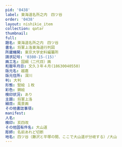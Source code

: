 ```yaml
---
pid: '0438'
label: 東海道名所之内　四ツ谷
order: '0438'
layout: nishikie_item
collection: qatar
thumbnail: 
full: 
題名: 東海道名所之内　四ツ谷
書名: 将軍上洛東海道行列図
所蔵機関: 東京大学史料編纂所
請求記号: '0380-15-(15)'
画工名: 国綱（二代目）画
和暦年月日: 文久３年４月(18630040550)
版元名: 越嘉
版元住所: 深川
判: 大判
形態: 竪絵 １枚
彩色: 錦絵
検印状況: あり
主題: 将軍上洛
細目: 風景画
その他書誌事項: 
manifest: 
人名: 
検印: 亥四改
その他固有件名: 大山道
彫師: 名前あれど切断
地名: 四ツ谷（藤沢と平塚の間、ここで大山道が分岐する）/大山
---
```

